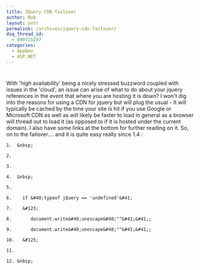 ```yaml
---
title: JQuery CDN failover
author: Rob
layout: post
permalink: /archives/jquery-cdn-failover/
dsq_thread_id:
  - 890715297
categories:
  - AppDev
  - ASP.NET
---
```

# 

With 'high availability' being a nicely stressed buzzword coupled with issues in the 'cloud', an issue can arise of what to do about your jquery references in the event that where you are hosting it is down? I won't dig into the reasons for using a CDN for jquery but will plug the usual - It will typically be cached by the time your site is hit if you use Google or Microsoft CDN as well as will likely be faster to load in general as a browser will thread out to load it (as opposed to if it is hosted under the current domain). I also have some links at the bottom for further reading on it. So, on to the failover.... and it is quite easy really since 1.4 :

    1.  &nbsp;
    
    2.  
    
    3.  
    
    4.  &nbsp;
    
    5.  
    
    6.    if &#40;typeof jQuery == 'undefined'&#41;
    
    7.    &#123;
    
    8.       document.write&#40;unescape&#40;""&#41;&#41;;
    
    9.       document.write&#40;unescape&#40;""&#41;&#41;;
    
    10.   &#125;
    
    11.   
    
    12. &nbsp;





